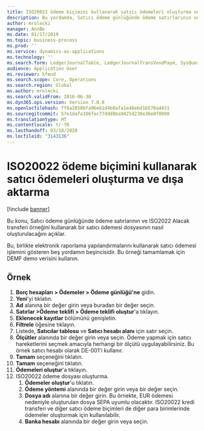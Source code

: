 ```yaml
---
title: ISO20022 ödeme biçimini kullanarak satıcı ödemeleri oluşturma ve dışa aktarma
description: Bu yordamda, Satıcı ödeme günlüğünde ödeme satırlarının ve ISO2022 Alacak transferi örneğini kullanarak bir satıcı ödemesi dosyasının nasıl oluşturulacağını gösterir.
author: mrolecki
manager: AnnBe
ms.date: 01/17/2019
ms.topic: business-process
ms.prod: ''
ms.service: dynamics-ax-applications
ms.technology: ''
ms.search.form: LedgerJournalTable, LedgerJournalTransVendPaym, SysQueryForm, VendPaymProposalEdit, BankAccountTableLookUp
audience: Application User
ms.reviewer: kfend
ms.search.scope: Core, Operations
ms.search.region: Global
ms.author: mrolecki
ms.search.validFrom: 2016-06-30
ms.dyn365.ops.version: Version 7.0.0
ms.openlocfilehash: ff8a2858bfa96eb1d4b0afa1e48ebd1b578a4431
ms.sourcegitcommit: 57e1dafa186fec77ddd8ba9425d238e36e0f0998
ms.translationtype: HT
ms.contentlocale: tr-TR
ms.lasthandoff: 03/18/2020
ms.locfileid: "3143136"
---
```

# <a name="create-and-export-vendor-payments-using-iso20022-payment-format"></a>ISO20022 ödeme biçimini kullanarak satıcı ödemeleri oluşturma ve dışa aktarma

[!include [banner](../../includes/banner.md)]

Bu konu, Satıcı ödeme günlüğünde ödeme satırlarının ve ISO2022 Alacak transferi örneğini kullanarak bir satıcı ödemesi dosyasının nasıl oluşturulacağını açıklar.

Bu, birlikte elektronik raporlama yapılandırmalarını kullanarak satıcı ödemesi işlemini gösteren beş yordamın beşincisidir. Bu örneği tamamlamak için DEMF demo verisini kullanın.

## <a name="example"></a>Örnek

1.    **Borç hesapları > Ödemeler > Ödeme günlüğü'ne** gidin.
2.    **Yeni**'yi tıklatın.
3.    **Ad** alanına bir değer girin veya buradan bir değer seçin.
4.    **Satırlar >Ödeme teklifi > Ödeme teklifi oluştur**'a tıklayın.
5.    **Eklenecek kayıtlar** bölümünü genişletin.
6.    **Filtrele** öğesine tıklayın.
7.    Listede, **Satıcılar tablosu** ve **Satıcı hesabı alanı** için satır seçin.
8.    **Ölçütler** alanında bir değer girin veya seçin. Ödeme yapmak için satıcı hareketlerini seçmek amacıyla herhangi bir ölçütü uygulayabilirsiniz. Bu örnek satıcı hesabı olarak DE-001'i kullanır.
12.    **Tamam** seçeneğini tıklatın.
13.    **Tamam** seçeneğini tıklatın.
14.    **Ödemeleri oluştur**'a tıklayın.
15. ISO20022 ödeme dosyası oluşturma.
    1.    **Ödemeler oluştur**'u tıklatın.
    2.    **Ödeme yöntemi** alanında bir değer girin veya bir değer seçin.
    3.    **Dosya adı** alanına bir değer girin. Bu örnekte, EUR ödemesi nedeniyle oluşturulan dosya SEPA uyumlu olacaktır. ISO20022 kredi transferi ve diğer satıcı ödeme biçimleri de diğer para birimlerinde ödemeler oluşturmak için kullanılabilir.
    4.    **Banka hesabı** alanında bir değer girin veya seçin.

